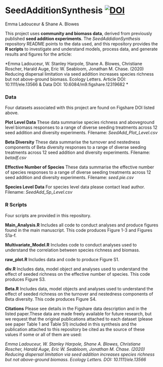 # SeedAdditionSynthesis [![DOI](https://zenodo.org/badge/237269967.svg)](https://zenodo.org/badge/latestdoi/237269967)

Emma Ladouceur & Shane A. Blowes

This project uses **community and biomass data**, derived from previously published **seed addition experiments**. The *SeedAddidionSynthesis* repository  README points to the data used, and this repository provides the **R scripts** to investigate and understand models, process data, and generate results and figures for the article:

*Emma Ladouceur, W. Stanley Harpole, Shane A. Blowes, Christiane Roscher, Harald Auge, Eric W. Seabloom, Jonathan M. Chase. (2020) Reducing dispersal limitation via seed addition increases species richness but not above-ground biomass. Ecology Letters. Article DOI:  10.1111/ele.13566 & Data DOI: 10.6084/m9.figshare.12319682 *


### Data
Four datasets associated with this project are found on Figshare DOI listed above.

**Plot Level Data** These data summarise species richness and aboveground level biomass responses to a range of diverse seeding treatments across 12 seed addition and diversity experiments. Filename:  _SeedAdd_Plot_Level.csv_

**Beta Diversity** These data summarise the turnover and nestedness components of Beta diversity responses to a range of diverse seeding treatments across 12 seed addition and diversity experiments. Filename:  _betadf.csv_

**Effective Number of Species** These data summarise the effective number of species responses to a range of diverse seeding treatments across 12 seed addition and diversity experiments. Filename:  _seed.pie.csv_

**Species Level Data** For species level data please contact lead author. Filename:  _SeedAdd_Sp_Level.csv_

### **R Scripts** 
Four scripts are provided in this repository.

**Main_Analysis.R** Includes all code to conduct analyses and produce figures found in the main manuscript. This code produces Figure 1-3 and Figures S1a-f.

**Multivariate_Model.R** Includes code to conduct analyses used to understand the correlation between species richness and biomass.

**raw_plot.R** Includes data and code to produce Figure S1.

**div.R** Includes data, model object and analyses used to understand the effect of seeded richness on the effective number of species. This code produces Figure S3.

**Beta.R** Includes data, model objects and analyses used to understand the effect of seeded richness on the turnover and nestedness components of Beta diversity. This code produces Figure S4.

**Citations** Please see details in the Figshare data description and in the listed paper.These data are made freely available for future research, but we request that the original publications attached to each dataset (please see paper Table 1 and Table S1) included in this synthesis and the publication attached to this repository be cited as the source of these values if some or all of them are used:

*Emma Ladouceur, W. Stanley Harpole, Shane A. Blowes, Christiane Roscher, Harald Auge, Eric W. Seabloom, Jonathan M. Chase. (2020) Reducing dispersal limitation via seed addition increases species richness but not above-ground biomass. Ecology Letters. DOI:  10.1111/ele.13566*
